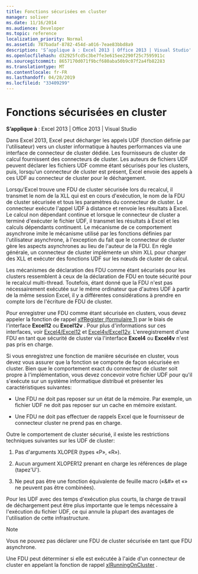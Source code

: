 ```yaml
---
title: Fonctions sécurisées en cluster
manager: soliver
ms.date: 11/16/2014
ms.audience: Developer
ms.topic: reference
localization_priority: Normal
ms.assetid: 787badaf-8782-454d-a016-7eae83bbd8a9
description: 'S’applique à : Excel 2013 | Office 2013 | Visual Studio'
ms.openlocfilehash: d32925fcd5c3be7fe3e615ee2290f25c7595911c
ms.sourcegitcommit: 8657170d071f9bcf680aba50b9c07f2a4fb82283
ms.translationtype: MT
ms.contentlocale: fr-FR
ms.lasthandoff: 04/28/2019
ms.locfileid: "33409299"
---
```

# <a name="cluster-safe-functions"></a>Fonctions sécurisées en cluster

**S’applique à** : Excel 2013 | Office 2013 | Visual Studio 
  
Dans Excel 2013, Excel peut décharger les appels UDF (fonction définie par l'utilisateur) vers un cluster informatique à hautes performances via une interface de connecteur de cluster dédiée. Les fournisseurs de cluster de calcul fournissent des connecteurs de cluster. Les auteurs de fichiers UDF peuvent déclarer les fichiers UDF comme étant sécurisés pour les clusters, puis, lorsqu'un connecteur de cluster est présent, Excel envoie des appels à ces UDF au connecteur de cluster pour le déchargement.
  
Lorsqu'Excel trouve une FDU de cluster sécurisée lors du recalcul, il transmet le nom de la XLL qui est en cours d'exécution, le nom de la FDU de cluster sécurisée et tous les paramètres du connecteur de cluster. Le connecteur exécute l'appel UDF à distance et renvoie les résultats à Excel. Le calcul non dépendant continue et lorsque le connecteur de cluster a terminé d'exécuter le fichier UDF, il transmet les résultats à Excel et les calculs dépendants continuent. Le mécanisme de ce comportement asynchrone imite le mécanisme utilisé par les fonctions définies par l'utilisateur asynchrone, à l'exception du fait que le connecteur de cluster gère les aspects asynchrones au lieu de l'auteur de la FDU. En règle générale, un connecteur de cluster implémente un shim XLL pour charger des XLL et exécuter des fonctions UDF sur les nœuds de cluster de calcul.
  
Les mécanismes de déclaration des FDU comme étant sécurisés pour les clusters ressemblent à ceux de la déclaration de FDU en toute sécurité pour le recalcul multi-thread. Toutefois, étant donné que la FDU n'est pas nécessairement exécutée sur le même ordinateur que d'autres UDF à partir de la même session Excel, il y a différentes considérations à prendre en compte lors de l'écriture de FDU de cluster.
  
Pour enregistrer une FDU comme étant sécurisée en clusters, vous devez appeler la fonction de rappel [xlfRegister (formulaire 1)](xlfregister-form-1.md) par le biais de l'interface **Excel12** ou **Excel12v** . Pour plus d'informations sur ces interfaces, voir [Excel4/Excel12](excel4-excel12.md) et [Excel4v/Excel12v](excel4v-excel12v.md). L'enregistrement d'une FDU en tant que sécurité de cluster via l'interface **Excel4** ou **Excel4v** n'est pas pris en charge. 
  
Si vous enregistrez une fonction de manière sécurisée en cluster, vous devez vous assurer que la fonction se comporte de façon sécurisée en cluster. Bien que le comportement exact du connecteur de cluster soit propre à l'implémentation, vous devez concevoir votre fichier UDF pour qu'il s'exécute sur un système informatique distribué et présenter les caractéristiques suivantes:
  
- Une FDU ne doit pas reposer sur un état de la mémoire. Par exemple, un fichier UDF ne doit pas reposer sur un cache en mémoire existant.
    
- Une FDU ne doit pas effectuer de rappels Excel que le fournisseur de connecteur cluster ne prend pas en charge.
    
Outre le comportement de cluster sécurisé, il existe les restrictions techniques suivantes sur les UDF de cluster:
  
1. Pas d'arguments XLOPER (types «P», «R»).
    
2. Aucun argument XLOPER12 prenant en charge les références de plage (tapez'U').
    
3. Ne peut pas être une fonction équivalente de feuille macro («&amp;#» et «» ne peuvent pas être combinées).
    
Pour les UDF avec des temps d'exécution plus courts, la charge de travail de déchargement peut être plus importante que le temps nécessaire à l'exécution du fichier UDF, ce qui annule la plupart des avantages de l'utilisation de cette infrastructure.
  
> [!NOTE]
> Vous ne pouvez pas déclarer une FDU de cluster sécurisée en tant que FDU asynchrone. 
  
Une FDU peut déterminer si elle est exécutée à l'aide d'un connecteur de cluster en appelant la fonction de rappel [xlRunningOnCluster](xlrunningoncluster.md) . 
  


